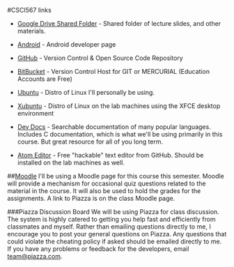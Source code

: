 #CSCI567 links

* [Google Drive Shared Folder](https://drive.google.com/folderview?id=0BxCHPj-PjPvFTmltOE41YklCRU0&usp=sharing) - Shared folder of lecture slides, and other materials.

* [Android](https://developer.android.com) - Android developer page

* [GitHub](https://github.com) - Version Control & Open Source Code Repository

* [BitBucket](https://bitbucket.org/) - Version Control Host for GIT or MERCURIAL (Education Accounts are Free)

* [Ubuntu](http://www.ubuntu.com/) - Distro of Linux I'll personally be using.

* [Xubuntu](http://xubuntu.org/) - Distro of Linux on the lab machines using the XFCE desktop environment

* [Dev Docs](http://devdocs.io/) - Searchable documentation of many popular languages. Includes C documentation, which is what we'll be using primarily in this course. But great resource for all of you long term.

* [Atom Editor](https://atom.io/) - Free "hackable" text editor from GitHub. Should be installed on the lab machines as well.


##[Moodle](https://moodle.csuchico.edu)
I'll be using a Moodle page for this course this semester. Moodle will provide a mechanism for occasional quiz questions related to the material in the course. It will also be used to hold the grades for the assignments. A link to Piazza is on the class Moodle page.

###Piazza Discussion Board
We will be using Piazza for class discussion. The system is highly catered to getting you help fast and efficiently from classmates and myself. Rather than emailing questions directly to me, I encourage you to post your general questions on Piazza. Any questions that could violate the cheating policy if asked should be emailed directly to me. If you have any problems or feedback for the developers, email team@piazza.com.
